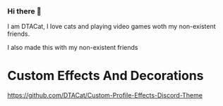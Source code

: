 ### Hi there 👋


I am DTACat, I love cats and playing video games woth my non-existent friends.

I also made this with my non-existent friends

# Custom Effects And Decorations

https://github.com/DTACat/Custom-Profile-Effects-Discord-Theme
